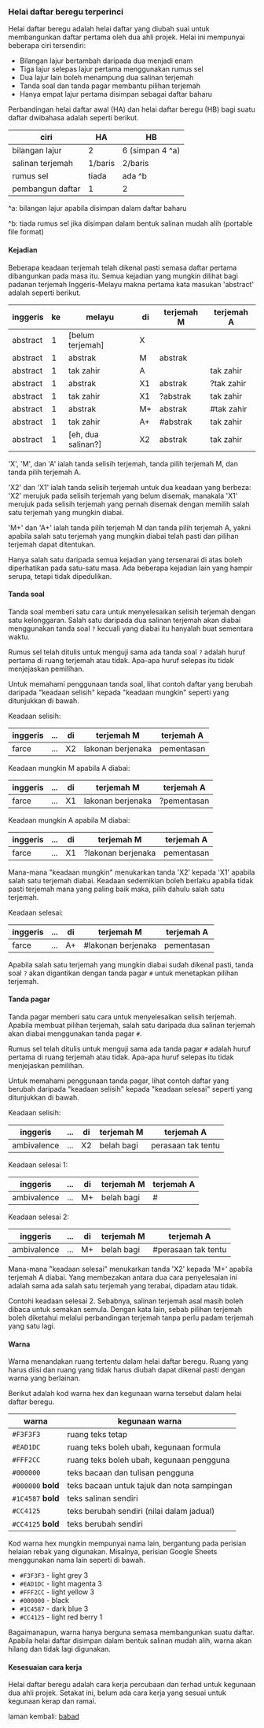 ### Helai daftar beregu terperinci

Helai daftar beregu adalah helai daftar yang diubah suai
untuk membangunkan daftar pertama oleh dua ahli projek.
Helai ini mempunyai beberapa ciri tersendiri:

* Bilangan lajur bertambah daripada dua menjadi enam
* Tiga lajur selepas lajur pertama menggunakan rumus sel
* Dua lajur lain boleh menampung dua salinan terjemah
* Tanda soal dan tanda pagar membantu pilihan terjemah
* Hanya empat lajur pertama disimpan sebagai daftar baharu

Perbandingan helai daftar awal (HA) dan helai daftar beregu
(HB) bagi suatu daftar dwibahasa adalah seperti berikut.

| ciri             | HA         | HB              |
| ---------------- | ---------- | --------------- |
| bilangan lajur   | 2          | 6 (simpan 4 ^a) |
| salinan terjemah | 1/baris    | 2/baris         |
| rumus sel        | tiada      | ada ^b          |
| pembangun daftar | 1          | 2               |

^a: bilangan lajur apabila disimpan dalam daftar baharu

^b: tiada rumus sel jika disimpan dalam bentuk salinan mudah
alih (portable file format)

#### Kejadian

Beberapa keadaan terjemah telah dikenal pasti semasa daftar
pertama dibangunkan pada masa itu. Semua kejadian yang
mungkin dilihat bagi padanan terjemah Inggeris-Melayu makna
pertama kata masukan 'abstract' adalah seperti berikut.

| inggeris | ke | melayu             | di | terjemah M | terjemah A |
| -------- | -- | ------------------ | -- | ---------- | ---------- |
| abstract | 1  | [belum terjemah]   | X  |            |            |
| abstract | 1  | abstrak            | M  | abstrak    |            |
| abstract | 1  | tak zahir          | A  |            | tak zahir  |
| abstract | 1  | abstrak            | X1 | abstrak    | ?tak zahir |
| abstract | 1  | tak zahir          | X1 | ?abstrak   | tak zahir  |
| abstract | 1  | abstrak            | M+ | abstrak    | #tak zahir |
| abstract | 1  | tak zahir          | A+ | #abstrak   | tak zahir  |
| abstract | 1  | [eh, dua salinan?] | X2 | abstrak    | tak zahir  |

'X', 'M', dan 'A' ialah tanda selisih terjemah, tanda pilih
terjemah M, dan tanda pilih terjemah A.

'X2' dan 'X1' ialah tanda selisih terjemah untuk dua
keadaan yang berbeza: 'X2' merujuk pada selisih terjemah
yang belum disemak, manakala 'X1' merujuk pada selisih
terjemah yang pernah disemak dengan memilih salah satu
terjemah yang mungkin diabai.

'M+' dan 'A+' ialah tanda pilih terjemah M dan tanda pilih
terjemah A, yakni apabila salah satu terjemah yang mungkin
diabai telah pasti dan pilihan terjemah dapat ditentukan.

Hanya salah satu daripada semua kejadian yang tersenarai di
atas boleh diperhatikan pada satu-satu masa. Ada beberapa
kejadian lain yang hampir serupa, tetapi tidak dipedulikan.

#### Tanda soal

Tanda soal memberi satu cara untuk menyelesaikan selisih
terjemah dengan satu kelonggaran. Salah satu daripada dua
salinan terjemah akan diabai menggunakan tanda soal `?`
kecuali yang diabai itu hanyalah buat sementara waktu.

Rumus sel telah ditulis untuk menguji sama ada tanda soal
`?` adalah huruf pertama di ruang terjemah atau tidak.
Apa-apa huruf selepas itu tidak menjejaskan pemilihan.

Untuk memahami penggunaan tanda soal, lihat contoh daftar
yang berubah daripada "keadaan selisih" kepada "keadaan
mungkin" seperti yang ditunjukkan di bawah.

Keadaan selisih:

| inggeris | ... | di | terjemah M         | terjemah A  |
| -------- | --- | -- | ------------------ | ----------- |
| farce    | ... | X2 | lakonan berjenaka  | pementasan  |

Keadaan mungkin M apabila A diabai:

| inggeris | ... | di | terjemah M         | terjemah A  |
| -------- | --- | -- | ------------------ | ----------- |
| farce    | ... | X1 | lakonan berjenaka  | ?pementasan |

Keadaan mungkin A apabila M diabai:

| inggeris | ... | di | terjemah M         | terjemah A  |
| -------- | --- | -- | ------------------ | ----------- |
| farce    | ... | X1 | ?lakonan berjenaka | pementasan  |

Mana-mana "keadaan mungkin" menukarkan tanda 'X2' kepada
'X1' apabila salah satu terjemah diabai. Keadaan sedemikian
boleh berlaku apabila tidak pasti terjemah mana yang paling
baik maka, pilih dahulu salah satu terjemah.

Keadaan selesai:

| inggeris | ... | di | terjemah M         | terjemah A  |
| -------- | --- | -- | ------------------ | ----------- |
| farce    | ... | A+ | #lakonan berjenaka | pementasan  |

Apabila salah satu terjemah yang mungkin diabai sudah
dikenal pasti, tanda soal `?` akan digantikan dengan tanda
pagar `#` untuk menetapkan pilihan terjemah.

#### Tanda pagar

Tanda pagar memberi satu cara untuk menyelesaikan selisih
terjemah. Apabila membuat pilihan terjemah, salah satu
daripada dua salinan terjemah akan diabai menggunakan tanda
pagar `#`.

Rumus sel telah ditulis untuk menguji sama ada tanda pagar
`#` adalah huruf pertama di ruang terjemah atau tidak.
Apa-apa huruf selepas itu tidak menjejaskan pemilihan.

Untuk memahami penggunaan tanda pagar, lihat contoh daftar
yang berubah daripada "keadaan selisih" kepada "keadaan
selesai" seperti yang ditunjukkan di bawah.

Keadaan selisih:

| inggeris    | ... | di | terjemah M | terjemah A         |
| ----------- | --- | -- | ---------- | ------------------ |
| ambivalence | ... | X2 | belah bagi | perasaan tak tentu |

Keadaan selesai 1:

| inggeris    | ... | di | terjemah M | terjemah A         |
| ----------- | --- | -- | ---------- | ------------------ |
| ambivalence | ... | M+ | belah bagi | #                  |

Keadaan selesai 2:

| inggeris    | ... | di | terjemah M | terjemah A          |
| ----------- | --- | -- | ---------- | ------------------- |
| ambivalence | ... | M+ | belah bagi | #perasaan tak tentu |

Mana-mana "keadaan selesai" menukarkan tanda 'X2' kepada
'M+' apabila terjemah A diabai. Yang membezakan antara dua
cara penyelesaian ini adalah sama ada salah satu terjemah
yang terabai, dipadam atau tidak.

Contohi keadaan selesai 2. Sebabnya, salinan terjemah asal
masih boleh dibaca untuk semakan semula. Dengan kata lain,
sebab pilihan terjemah boleh diketahui melalui perbandingan
terjemah tanpa perlu padam terjemah yang satu lagi.

#### Warna

Warna menandakan ruang tertentu dalam helai daftar beregu.
Ruang yang harus diisi dan ruang yang tidak harus diubah
dapat dikenal pasti dengan warna yang berlainan.

Berikut adalah kod warna hex dan kegunaan warna tersebut
dalam helai daftar beregu.

| warna              | kegunaan warna                             |
| ------------------ | ------------------------------------------ |
| `#F3F3F3`          | ruang teks tetap                           |
| `#EAD1DC`          | ruang teks boleh ubah, kegunaan formula    |
| `#FFF2CC`          | ruang teks boleh ubah, kegunaan pengguna   |
| `#000000`          | teks bacaan dan tulisan pengguna           |
| `#000000` **bold** | teks bacaan untuk tajuk dan nota sampingan |
| `#1C4587` **bold** | teks salinan sendiri                       |
| `#CC4125`          | teks berubah sendiri (nilai dalam jadual)  |
| `#CC4125` **bold** | teks berubah sendiri                       |

Kod warna hex mungkin mempunyai nama lain, bergantung pada
perisian helaian rebak yang digunakan. Misalnya, perisian
Google Sheets menggunakan nama lain seperti di bawah.

* `#F3F3F3` - light grey 3
* `#EAD1DC` - light magenta 3
* `#FFF2CC` - light yellow 3
* `#000000` - black
* `#1C4587` - dark blue 3
* `#CC4125` - light red berry 1

Bagaimanapun, warna hanya berguna semasa membangunkan suatu
daftar. Apabila helai daftar disimpan dalam bentuk salinan
mudah alih, warna akan hilang dan tidak lagi digunakan.

#### Kesesuaian cara kerja

Helai daftar beregu adalah cara kerja percubaan dan terhad
untuk kegunaan dua ahli projek. Setakat ini, belum ada cara
kerja yang sesuai untuk kegunaan kerap dan ramai.

laman kembali: [babad][0]

  [0]: ../babad.md
